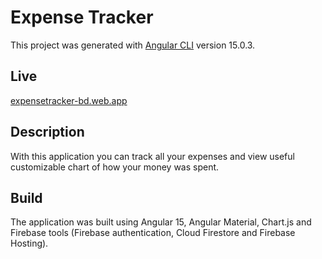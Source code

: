 # Expense Tracker

This project was generated with [Angular CLI](https://github.com/angular/angular-cli) version 15.0.3.

## Live
[expensetracker-bd.web.app](https://expensetracker-bd.web.app/)

## Description

With this application you can track all your expenses and view useful customizable chart of how your money was spent.

## Build

The application was built using Angular 15, Angular Material, Chart.js and Firebase tools (Firebase authentication, Cloud Firestore and Firebase Hosting).


